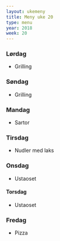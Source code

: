 ```yaml
---
layout: ukemeny
title: Meny uke 20
type: menu
year: 2018
week: 20
---
```


### Lørdag

- Grilling

### Søndag

- Grilling

### Mandag

- Sartor

### Tirsdag

- Nudler med laks

### Onsdag

- Ustaoset

#### Torsdag

- Ustaoset

### Fredag

- Pizza

